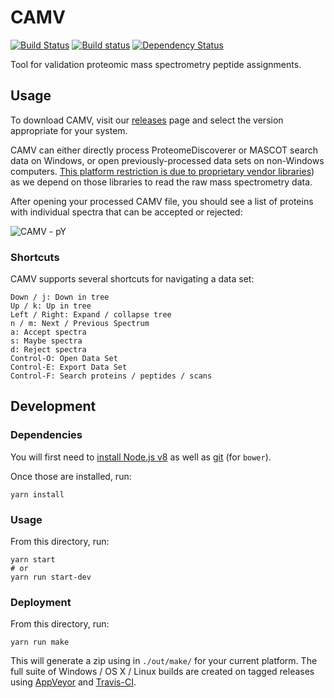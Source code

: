 # CAMV

[![Build Status](https://img.shields.io/travis/white-lab/CAMV.svg)](https://travis-ci.org/white-lab/CAMV)
[![Build status](https://ci.appveyor.com/api/projects/status/iva4po0glnswboc1?svg=true)](https://ci.appveyor.com/project/naderm/camv)
[![Dependency Status](https://gemnasium.com/badges/github.com/white-lab/CAMV.svg)](https://gemnasium.com/github.com/white-lab/CAMV)

Tool for validation proteomic mass spectrometry peptide assignments.

## Usage

To download CAMV, visit our [releases](https://github.com/white-lab/CAMV/releases)
page and select the version appropriate for your system.

CAMV can either directly process ProteomeDiscoverer or MASCOT search data on
Windows, or open previously-processed data sets on non-Windows computers.
[This platform restriction is due to proprietary vendor libraries](http://proteowizard.sourceforge.net/formats/index.html))
as we depend on those libraries to read the raw mass spectrometry data.

After opening your processed CAMV file, you should see a list of proteins with
individual spectra that can be accepted or rejected:

![CAMV - pY](https://i.imgur.com/5Bsj995.png)

### Shortcuts

CAMV supports several shortcuts for navigating a data set:

```
Down / j: Down in tree
Up / k: Up in tree
Left / Right: Expand / collapse tree
n / m: Next / Previous Spectrum
a: Accept spectra
s: Maybe spectra
d: Reject spectra
Control-O: Open Data Set
Control-E: Export Data Set
Control-F: Search proteins / peptides / scans
```

## Development

### Dependencies

You will first need to [install Node.js v8](https://nodejs.org/en/) as
well as [git](https://git-scm.com/) (for `bower`).


Once those are installed, run:

```
yarn install
```

### Usage

From this directory, run:

```
yarn start
# or
yarn run start-dev
```

### Deployment

From this directory, run:

```
yarn run make
```

This will generate a zip using in `./out/make/` for your current platform.
The full suite of Windows / OS X / Linux builds are created on tagged releases
using [AppVeyor](https://github.com/white-lab/CAMV/blob/master/appveyor.yml) and
[Travis-CI](https://github.com/white-lab/CAMV/blob/master/.travis.yml).
